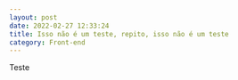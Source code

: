 ```yaml
---
layout: post
date: 2022-02-27 12:33:24
title: Isso não é um teste, repito, isso não é um teste
category: Front-end
---
```


Teste
